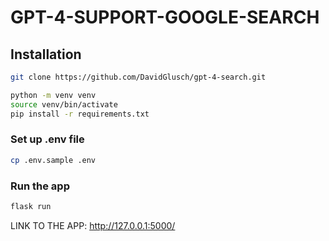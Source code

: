 # GPT-4-SUPPORT-GOOGLE-SEARCH

## Installation
```bash
git clone https://github.com/DavidGlusch/gpt-4-search.git
```

```bash
python -m venv venv
source venv/bin/activate
pip install -r requirements.txt
```

### Set up .env file
```bash
cp .env.sample .env
```

### Run the app
```bash
flask run
```

LINK TO THE APP: http://127.0.0.1:5000/